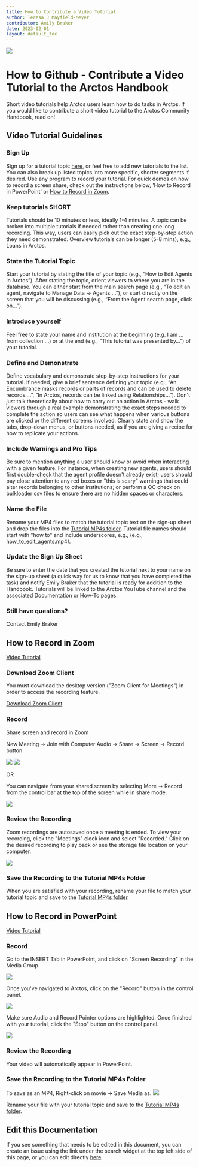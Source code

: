 ```yaml
---
title: How to Contribute a Video Tutorial
author: Teresa J Mayfield-Meyer
contributor: Amily Braker
date: 2023-02-01
layout: default_toc
---
```

![](https://raw.githubusercontent.com/ArctosDB/documentation-wiki/gh-pages/tutorial_images/Bear%20Work%20in%20Progress.JPG)

# **How to Github - Contribute a Video Tutorial to the Arctos Handbook**

Short video tutorials help Arctos users learn how to do tasks in Arctos. If you would like to contribute a short video tutorial to the Arctos Community Handbook, read on!

## Video Tutorial Guidelines

### Sign Up

Sign up for a tutorial topic [here](https://docs.google.com/spreadsheets/d/1BESoZ0mgRgONfSNziHpeumIIlnAWtoOnXxPISgQy2mU/edit?usp=sharing), or feel free to add new tutorials to the list. You can also break up listed topics into more specific, shorter segments if desired. Use any program to record your tutorial. For quick demos on how to record a screen share, check out the instructions below, 'How to Record in PowerPoint' or [How to Record in Zoom](#How_to_Record_in_Zoom). 

### Keep tutorials **SHORT**

Tutorials should be 10 minutes or less, ideally 1-4 minutes. A topic can be broken into multiple tutorials if needed rather than creating one long recording. This way, users can easily pick out the exact step-by-step action they need demonstrated. Overview tutorials can be longer (5-8 mins), e.g., Loans in Arctos. 

### State the Tutorial Topic

Start your tutorial by stating the title of your topic (e.g., “How to Edit Agents in Arctos”). After stating the topic, orient viewers to where you are in the database. You can either start from the main search page (e.g., “To edit an agent, navigate to Manage Data -> Agents….”), or start directly on the screen that you will be discussing (e.g., “From the Agent search page, click on…”). 

### Introduce yourself

Feel free to state your name and institution at the beginning (e.g. I am ... from collection ...) or at the end (e.g., “This tutorial was presented by…”) of your tutorial. 

### Define and Demonstrate

Define vocabulary and demonstrate step-by-step instructions for your tutorial. If needed, give a brief sentence defining your topic (e.g., “An Encumbrance masks records or parts of records and can be used to delete records….”, “In Arctos, records can be linked using Relationships…”). Don't just talk theoretically about how to carry out an action in Arctos - walk viewers through a real example demonstrating the exact steps needed to complete the action so users can see what happens when various buttons are clicked or the different screens involved. Clearly state and show the tabs, drop-down menus, or buttons needed, as if you are giving a recipe for how to replicate your actions. 

### Include Warnings and Pro Tips

Be sure to mention anything a user should know or avoid when interacting with a given feature. For instance, when creating new agents, users should first double-check that the agent profile doesn't already exist; users should pay close attention to any red boxes or "this is scary" warnings that could alter records belonging to other institutions; or perform a QC check on bulkloader csv files to ensure there are no hidden spaces or characters. 

### Name the File

Rename your MP4 files to match the tutorial topic text on the sign-up sheet and drop the files into the [Tutorial MP4s folder](http://bit.ly/ArctosTutorialMP4s). Tutorial file names should start with "how to" and include underscores, e.g., (e.g., how_to_edit_agents.mp4).

### Update the Sign Up Sheet

Be sure to enter the date that you created the tutorial next to your name on the sign-up sheet (a quick way for us to know that you have completed the task) and notify Emily Braker that the tutorial is ready for addition to the Handbook. Tutorials will be linked to the Arctos YouTube channel and the associated Documentation or How-To pages. 

### Still have questions?

Contact Emily Braker

## How to Record in Zoom

[Video Tutorial](https://www.youtube.com/watch?v=2j-tkShA-vY)

### Download Zoom Client 

You must download the desktop version ("Zoom Client for Meetings") in order to access the recording feature.

[Download Zoom Client](https://zoom.us/download)

### Record

Share screen and record in Zoom

New Meeting -> Join with Computer Audio -> Share -> Screen -> Record button

![](https://raw.githubusercontent.com/ArctosDB/documentation-wiki/gh-pages/tutorial_images/video_tutorials/Zoom1.png) ![](https://raw.githubusercontent.com/ArctosDB/documentation-wiki/gh-pages/tutorial_images/video_tutorials/Zoom2.jpg)

OR

You can navigate from your shared screen by selecting More -> Record from the control bar at the top of the screen while in share mode.

![](https://raw.githubusercontent.com/ArctosDB/documentation-wiki/gh-pages/tutorial_images/video_tutorials/Zoom3.jpg)

### Review the Recording

Zoom recordings are autosaved once a meeting is ended. To view your recording, click the "Meetings" clock icon and select "Recorded." Click on the desired recording to play back or see the storage file location on your computer.

![](https://raw.githubusercontent.com/ArctosDB/documentation-wiki/gh-pages/tutorial_images/video_tutorials/Zoom4.png)

### Save the Recording to the Tutorial MP4s Folder

When you are satisfied with your recording, rename your file to match your tutorial topic and save to the [Tutorial MP4s folder](http://bit.ly/ArctosTutorialMP4s).

## How to Record in PowerPoint

[Video Tutorial](https://www.youtube.com/watch?v=bgtUBLWm0GY)

### Record

Go to the INSERT Tab in PowerPoint, and click on "Screen Recording" in the Media Group. 

![](https://raw.githubusercontent.com/ArctosDB/documentation-wiki/gh-pages/tutorial_images/video_tutorials/PPT1.png) 

Once you've navigated to Arctos, click on the "Record" button in the control panel. 

![](https://raw.githubusercontent.com/ArctosDB/documentation-wiki/gh-pages/tutorial_images/video_tutorials/PPT2.png)

Make sure Audio and Record Pointer options are highlighted. Once finished with your tutorial, click the "Stop" button on the control panel.

![](https://raw.githubusercontent.com/ArctosDB/documentation-wiki/gh-pages/tutorial_images/video_tutorials/PPT3.png)

### Review the Recording

Your video will automatically appear in PowerPoint.

### Save the Recording to the Tutorial MP4s Folder

To save as an MP4, Right-click on movie -> Save Media as. 
![](https://raw.githubusercontent.com/ArctosDB/documentation-wiki/gh-pages/tutorial_images/video_tutorials/PPT4.png) 

Rename your file with your tutorial topic and save to the [Tutorial MP4s folder](http://bit.ly/ArctosTutorialMP4s).

## Edit this Documentation

If you see something that needs to be edited in this document, you can create an issue using the link under the search widget at the top left side of this page, or you can edit directly <a href="https://github.com/ArctosDB/documentation-wiki/edit/gh-pages/_how_to/How-To-Contribute-a-Video-Tutorial.markdown" target="_blank">here</a>.
